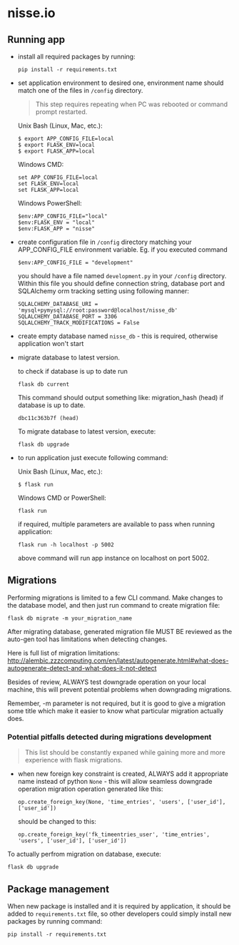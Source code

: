 # nisse.io #

## Running app ##
- install all required packages by running:
    ```
    pip install -r requirements.txt
    ```

- set application environment to desired one, environment name should match one of the files in `/config` directory.
   >This step requires repeating when PC was rebooted or command prompt restarted.

    Unix Bash (Linux, Mac, etc.):
    ```
    $ export APP_CONFIG_FILE=local
    $ export FLASK_ENV=local
    $ export FLASK_APP=local
    ```

    Windows CMD:
    ```
    set APP_CONFIG_FILE=local
    set FLASK_ENV=local
    set FLASK_APP=local
    ```

    Windows PowerShell:
    ```
    $env:APP_CONFIG_FILE="local"
    $env:FLASK_ENV = "local"
    $env:FLASK_APP = "nisse"
    ```

- create configuration file in `/config` directory matching your APP_CONFIG_FILE environment variable.
    Eg. if you executed command
    ```
    $env:APP_CONFIG_FILE = "development" 
    ```

    you should have a file named `development.py` in your `/config` directory. Within this file you should define connection string, database port and SQLAlchemy orm tracking setting using following manner:
    ```
    SQLALCHEMY_DATABASE_URI = 'mysql+pymysql://root:password@localhost/nisse_db'
    SQLALCHEMY_DATABASE_PORT = 3306
    SQLALCHEMY_TRACK_MODIFICATIONS = False
    ```
- create empty database named `nisse_db` - this is required, otherwise application won't start
- migrate database to latest version.

     to check if database is up to date run
     ```
     flask db current
     ```
     This command should output something like: migration_hash (head) if database is up to date. 
     ```
     dbc11c363b7f (head)
     ```
    
    To migrate database to latest version, execute:
    ```
    flask db upgrade
    ```
- to run application just execute following command:

    Unix Bash (Linux, Mac, etc.):
    ```
    $ flask run    
    ```

    Windows CMD or PowerShell:
    ```
    flask run    
    ```

    if required, multiple parameters are available to pass when running application:
    ```
    flask run -h localhost -p 5002 
    ```
    above command will run app instance on localhost on port 5002.


## Migrations ##
Performing migrations is limited to a few CLI command.
Make changes to the database model, and then just run command to create migration file: 
```
flask db migrate -m your_migration_name
```
After migrating database, generated migration file MUST BE reviewed as the auto-gen tool has limitations when detecting changes.

Here is full list of migration limitations: 
http://alembic.zzzcomputing.com/en/latest/autogenerate.html#what-does-autogenerate-detect-and-what-does-it-not-detect

Besides of review, ALWAYS test downgrade operation on your local machine, this will prevent potential problems when downgrading migrations.

Remember, -m parameter is not required, but it is good to give a migration some title which make it easier to know what particular migration actually does.

### Potential pitfalls detected during migrations development
> This list should be constantly expaned while gaining more and more experience with flask migrations.

- when new foreign key constraint is created, ALWAYS add it appropriate name instead of python `None` - this will allow seamless downgrade operation
    migration operation generated like this:
    ```
    op.create_foreign_key(None, 'time_entries', 'users', ['user_id'], ['user_id'])
    ```
    should be changed to this:
    ```
    op.create_foreign_key('fk_timeentries_user', 'time_entries', 'users', ['user_id'], ['user_id'])
    ```


To actually perfrom migration on database, execute: 
```
flask db upgrade
```

## Package management ##
When new package is installed and it is required by application, it should be added to `requirements.txt` file, so other developers could simply 
install new packages by running command: 
```
pip install -r requirements.txt
```
